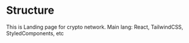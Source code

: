 # Structure

This is Landing page for crypto network.
Main lang: React, TailwindCSS, StyledComponents, etc
